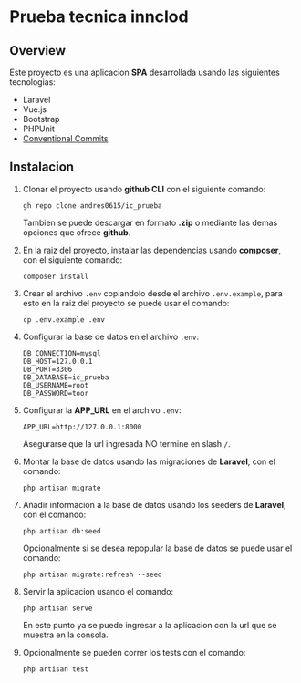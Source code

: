 # Prueba tecnica innclod
## Overview
Este proyecto es una aplicacion **SPA** desarrollada usando las siguientes tecnologias:
- Laravel 
- Vue.js
- Bootstrap
- PHPUnit
- [Conventional Commits](https://www.conventionalcommits.org/en/v1.0.0/ "Convencional Commits")
## Instalacion
1. Clonar el proyecto usando **github CLI** con el siguiente comando:
    ```shell
    gh repo clone andres0615/ic_prueba
    ```
    Tambien se puede descargar en formato **.zip** o mediante las demas opciones que ofrece **github**.

2. En la raiz del proyecto, instalar las dependencias usando **composer**, con el siguiente comando:
    ```shell
    composer install
    ```
3. Crear el archivo `.env` copiandolo desde el archivo `.env.example`, para esto en la raiz del proyecto se puede usar el comando:
	<br>
	```shell
	cp .env.example .env
	```
4. Configurar la base de datos en el archivo `.env`:
    <br>
    ```text
    DB_CONNECTION=mysql
    DB_HOST=127.0.0.1
    DB_PORT=3306
    DB_DATABASE=ic_prueba
    DB_USERNAME=root
    DB_PASSWORD=toor
    ```
5.  Configurar la **APP_URL** en el archivo `.env`:
	<br>
	```text
	APP_URL=http://127.0.0.1:8000
	```
    Asegurarse que la url ingresada NO termine en slash `/`.
6. Montar la base de datos usando las migraciones de **Laravel**, con el comando:
	<br>
	```shell
	php artisan migrate
	```
7. Añadir informacion a la base de datos usando los seeders de **Laravel**, con el comando:
	<br>
	```shell
	php artisan db:seed
	```
	Opcionalmente si se desea repopular la base de datos se puede usar el comando:
	<br>
	```shell
	php artisan migrate:refresh --seed
	```
8. Servir la aplicacion usando el comando:
	<br>
	```text
	php artisan serve
	```
    En este punto ya se puede ingresar a la aplicacion con la url que se muestra en la consola.
9. Opcionalmente se pueden correr los tests con el comando:
	<br>
	```text
	php artisan test
	```
